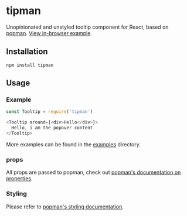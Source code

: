 # tipman

Unopinionated and unstyled tooltip component for React, based on [popman](https://github.com/wunderflats/popman). [View in-browser example](https://cdn.rawgit.com/wunderflats/tipman/master/examples/index.html).

## Installation

```
npm install tipman
```

## Usage

### Example

```javascript
const Tooltip = require('tipman')

<Tooltip around={<div>Hello</div>}>
  Hello, i am the popover content
</Tooltip>
```

More examples can be found in the [examples](https://github.com/wunderflats/tipman/tree/master/examples) directory.

### props

All props are passed to popman, check out [popman's documentation on properties](https://github.com/wunderflats/popman#props).

### Styling

Please refer to [popman's styling documentation](https://github.com/wunderflats/popman#styling).
